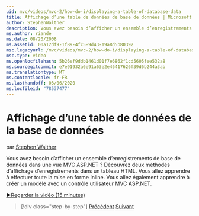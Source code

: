 ```yaml
---
uid: mvc/videos/mvc-2/how-do-i/displaying-a-table-of-database-data
title: Affichage d’une table de données de base de données | Microsoft Docs
author: StephenWalther
description: Vous avez besoin d’afficher un ensemble d’enregistrements de base de données dans une vue MVC ASP.NET ? Découvrez deux méthodes d’affichage d’enregistrements dans un tableau HTML. Vous allez apprendre à effectuer tout...
ms.author: riande
ms.date: 08/20/2008
ms.assetid: 00a12df9-1f89-4fc5-9d43-19a8d5b80392
msc.legacyurl: /mvc/videos/mvc-2/how-do-i/displaying-a-table-of-database-data
msc.type: video
ms.openlocfilehash: 5b26ef9ddb1461d01f7e6862f1cd5605fee532a8
ms.sourcegitcommit: e7e91932a6e91a63e2e46417626f39d6b244a3ab
ms.translationtype: MT
ms.contentlocale: fr-FR
ms.lasthandoff: 03/06/2020
ms.locfileid: "78537477"
---
```

# <a name="displaying-a-table-of-database-data"></a>Affichage d’une table de données de la base de données

par [Stephen Walther](https://github.com/StephenWalther)

Vous avez besoin d’afficher un ensemble d’enregistrements de base de données dans une vue MVC ASP.NET ? Découvrez deux méthodes d’affichage d’enregistrements dans un tableau HTML. Vous allez apprendre à effectuer toute la mise en forme Inline. Vous allez également apprendre à créer un modèle avec un contrôle utilisateur MVC ASP.NET.

[&#9654;Regarder la vidéo (15 minutes)](https://channel9.msdn.com/Blogs/ASP-NET-Site-Videos/displaying-a-table-of-database-data)

> [!div class="step-by-step"]
> [Précédent](creating-model-classes-with-linq-to-sql.md)
> [Suivant](what-is-aspnet-mvc-80-minute-technical-video-for-developers-building-nerddinner.md)
